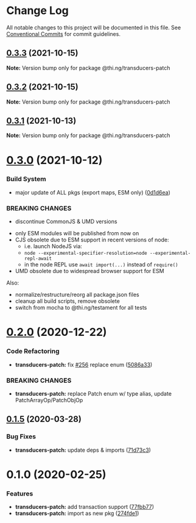 # Change Log

All notable changes to this project will be documented in this file.
See [Conventional Commits](https://conventionalcommits.org) for commit guidelines.

## [0.3.3](https://github.com/thi-ng/umbrella/compare/@thi.ng/transducers-patch@0.3.2...@thi.ng/transducers-patch@0.3.3) (2021-10-15)

**Note:** Version bump only for package @thi.ng/transducers-patch





## [0.3.2](https://github.com/thi-ng/umbrella/compare/@thi.ng/transducers-patch@0.3.1...@thi.ng/transducers-patch@0.3.2) (2021-10-15)

**Note:** Version bump only for package @thi.ng/transducers-patch





## [0.3.1](https://github.com/thi-ng/umbrella/compare/@thi.ng/transducers-patch@0.3.0...@thi.ng/transducers-patch@0.3.1) (2021-10-13)

**Note:** Version bump only for package @thi.ng/transducers-patch





# [0.3.0](https://github.com/thi-ng/umbrella/compare/@thi.ng/transducers-patch@0.2.30...@thi.ng/transducers-patch@0.3.0) (2021-10-12)


### Build System

* major update of ALL pkgs (export maps, ESM only) ([0d1d6ea](https://github.com/thi-ng/umbrella/commit/0d1d6ea9fab2a645d6c5f2bf2591459b939c09b6))


### BREAKING CHANGES

* discontinue CommonJS & UMD versions

- only ESM modules will be published from now on
- CJS obsolete due to ESM support in recent versions of node:
  - i.e. launch NodeJS via:
  - `node --experimental-specifier-resolution=node --experimental-repl-await`
  - in the node REPL use `await import(...)` instead of `require()`
- UMD obsolete due to widespread browser support for ESM

Also:
- normalize/restructure/reorg all package.json files
- cleanup all build scripts, remove obsolete
- switch from mocha to @thi.ng/testament for all tests






#  [0.2.0](https://github.com/thi-ng/umbrella/compare/@thi.ng/transducers-patch@0.1.33...@thi.ng/transducers-patch@0.2.0) (2020-12-22) 

###  Code Refactoring 

- **transducers-patch:** fix [#256](https://github.com/thi-ng/umbrella/issues/256) replace enum ([5086a33](https://github.com/thi-ng/umbrella/commit/5086a330698992fc65ce2e774fc495e0d2e3e58a)) 

###  BREAKING CHANGES 

- **transducers-patch:** replace Patch enum w/ type alias, update PatchArrayOp/PatchObjOp 

##  [0.1.5](https://github.com/thi-ng/umbrella/compare/@thi.ng/transducers-patch@0.1.4...@thi.ng/transducers-patch@0.1.5) (2020-03-28) 

###  Bug Fixes 

- **transducers-patch:** update deps & imports ([71d73c3](https://github.com/thi-ng/umbrella/commit/71d73c3acc41d6cf2c5a4a91432bc85afa38980b)) 

#  0.1.0 (2020-02-25) 

###  Features 

- **transducers-patch:** add transaction support ([77fbb77](https://github.com/thi-ng/umbrella/commit/77fbb774083c38e660644d7ee54b517e2521c3b5)) 
- **transducers-patch:** import as new pkg ([274fde1](https://github.com/thi-ng/umbrella/commit/274fde1721d478d70d90c720a819361fbc8af836))
